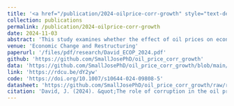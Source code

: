 ```yaml
---
title: '<a href="/publication/2024-oilprice-corr-growth" style="text-decoration:none;">The role of corruption in the oil price-growth relationship: Insights from oil-rich economies</a>'
collection: publications
permalink: /publication/2024-oilprice-corr-growth
date: 2024-11-03
abstract: 'This study examines whether the effect of oil prices on economic growth is influenced by the level of corruption. I focus on 30 oil-rich economies and employ dynamic heterogeneous panel estimation techniques to address the issue of cross-sectional dependence. Evidence from the study reveals that the impact of oil prices on growth varies with corruption levels. Specifically, the marginal effect of oil prices on growth is positive at low levels of corruption but hampers immediate and long-term growth at high levels of corruption. Essentially, the results indicate that a simultaneous increase in oil prices and corruption impairs growth, whereas increase in oil prices coupled with a reduction in corruption benefits the economy more. Using a disaggregated sample of countries based on their corruption levels, the results suggest that the adverse effect of simultaneous increases in oil prices and corruption is more pronounced in oil-rich countries with higher levels of corruption compared to those with lower levels. The study implies that the level of corruption is a crucial factor in how changes in oil prices impact long-term growth in oil-rich economies. Therefore, for sustainable long-term economic growth, an increase in oil prices must be accompanied by a significant reduction in corruption.'
venue: 'Economic Change and Restructuring'
paperurl: '/files/pdf/research/David_ECOP_2024.pdf'
github: 'https://github.com/SmallJosePhD/oil_price_corr_growth'
data: 'https://github.com/SmallJosePhD/oil_price_corr_growth/blob/main/1_estimation.do'
link: 'https://rdcu.be/dY2yw'
code: 'https://doi.org/10.1007/s10644-024-09808-5'
datasheet: 'https://github.com/SmallJosePhD/oil_price_corr_growth/raw/refs/heads/main/curated%20data.xlsx'
citation: 'David, J. (2024). &quot;The role of corruption in the oil price-growth relationship: Insights from oil-rich economies&quot; <i>Economic Change and Restructuring</i>, <i>57</i>(246). https://doi.org/10.1007/s10644-024-09808-5'
---
```

